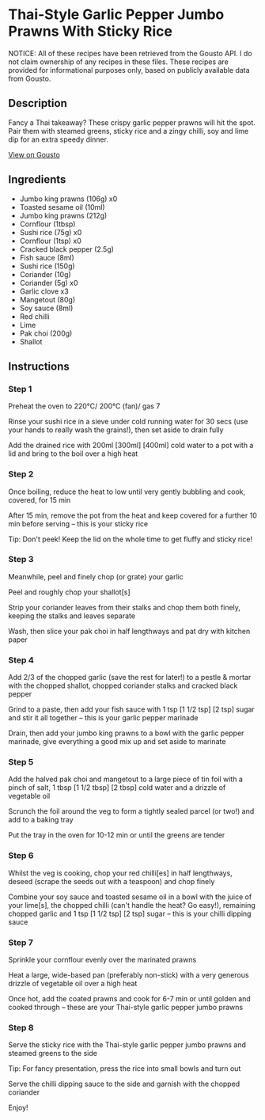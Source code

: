 # Thai-Style Garlic Pepper Jumbo Prawns With Sticky Rice

NOTICE: All of these recipes have been retrieved from the Gousto API. I do not claim ownership of any recipes in these files. These recipes are provided for informational purposes only, based on publicly available data from Gousto.

## Description

Fancy a Thai takeaway? These crispy garlic pepper prawns will hit the spot. Pair them with steamed greens, sticky rice and a zingy chilli, soy and lime dip for an extra speedy dinner.

[View on Gousto](https://www.gousto.co.uk/recipes/cookbook/thai-style-garlic-pepper-jumbo-prawns-with-sticky-rice)

## Ingredients

- Jumbo king prawns (106g) x0
- Toasted sesame oil (10ml)
- Jumbo king prawns (212g)
- Cornflour (1tbsp)
- Sushi rice (75g) x0
- Cornflour (1tsp) x0
- Cracked black pepper (2.5g)
- Fish sauce (8ml)
- Sushi rice (150g)
- Coriander (10g)
- Coriander (5g) x0
- Garlic clove x3
- Mangetout (80g)
- Soy sauce (8ml)
- Red chilli
- Lime
- Pak choi (200g)
- Shallot

## Instructions


### Step 1

Preheat the oven to 220°C/ 200°C (fan)/ gas 7

Rinse your sushi rice in a sieve under cold running water for 30 secs (use your hands to really wash the grains!), then set aside to drain fully

Add the drained rice with 200ml <span class="text-purple">[300ml]</span> <span class="text-danger">[400ml]</span> cold water to a pot with a lid and bring to the boil over a high heat


### Step 2

Once boiling, reduce the heat to low until very gently bubbling and cook, covered, for 15 min

After 15 min, remove the pot from the heat and keep covered for a further 10 min before serving – this is your sticky rice

Tip: Don't peek! Keep the lid on the whole time to get fluffy and sticky rice!


### Step 3

Meanwhile, peel and finely chop (or grate) your garlic

Peel and roughly chop your shallot[s]

Strip your coriander leaves from their stalks and chop them both finely, keeping the stalks and leaves separate

Wash, then slice your pak choi in half lengthways and pat dry with kitchen paper


### Step 4

Add 2/3 of the chopped garlic (save the rest for later!) to a pestle & mortar with the chopped shallot, chopped coriander stalks and cracked black pepper

Grind to a paste, then add your fish sauce with 1 tsp <span class="text-purple">[1 1/2 tsp]</span> <span class="text-danger">[2 tsp]</span> sugar and stir it all together – this is your garlic pepper marinade

Drain, then add your jumbo king prawns to a bowl with the garlic pepper marinade, give everything a good mix up and set aside to marinate


### Step 5

Add the halved pak choi and mangetout to a large piece of tin foil with a pinch of salt, 1 tbsp <span class="text-purple">[1 1/2 tbsp]</span> <span class="text-danger">[2 tbsp]</span> cold water and a drizzle of vegetable oil

Scrunch the foil around the veg to form a tightly sealed parcel (or two!) and add to a baking tray

Put the tray in the oven for 10-12 min or until the greens are tender


### Step 6

Whilst the veg is cooking, chop your red chilli[es] in half lengthways, deseed (scrape the seeds out with a teaspoon) and chop finely

Combine your soy sauce and toasted sesame oil in a bowl with the juice of your lime[s], the chopped chilli (can't handle the heat? Go easy!), remaining chopped garlic and 1 tsp <span class="text-purple">[1 1/2 tsp]</span> <span class="text-danger">[2 tsp]</span> sugar – this is your chilli dipping sauce


### Step 7

Sprinkle your cornflour evenly over the marinated prawns

Heat a large, wide-based pan (preferably non-stick) with a very generous drizzle of vegetable oil over a high heat

Once hot, add the coated prawns and cook for 6-7 min or until golden and cooked through – these are your Thai-style garlic pepper jumbo prawns

### Step 8

Serve the sticky rice with the Thai-style garlic pepper jumbo prawns and steamed greens to the side

Tip: For fancy presentation, press the rice into small bowls and turn out

Serve the chilli dipping sauce to the side and garnish with the chopped coriander

Enjoy!

